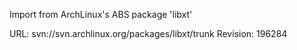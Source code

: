 Import from ArchLinux's ABS package 'libxt'

URL: svn://svn.archlinux.org/packages/libxt/trunk
Revision: 196284
